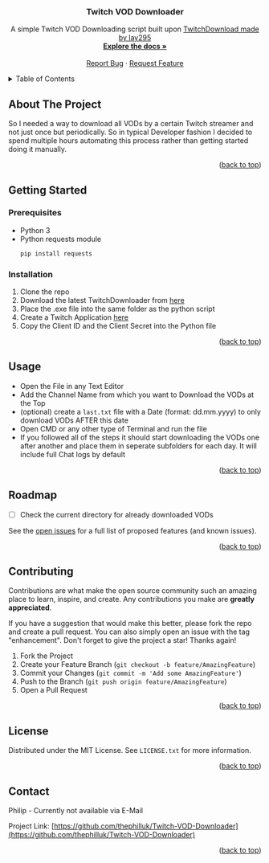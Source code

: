 
<!-- PROJECT LOGO -->
<br />
<div align="center">

<h3 align="center">Twitch VOD Downloader</h3>

  <p align="center">
    A simple Twitch VOD Downloading script built upon <a href="https://github.com/lay295/TwitchDownloader">TwitchDownload made by lay295</a>
    <br />
    <a href="https://github.com/thephilluk/Twitch-VOD-Downloader/README.md"><strong>Explore the docs »</strong></a>
    <br />
    <br />
    <a href="https://github.com/thephilluk/Twitch-VOD-Downloader/issues">Report Bug</a>
    ·
    <a href="https://github.com/thephilluk/Twitch-VOD-Downloader/issues">Request Feature</a>
  </p>
</div>



<!-- TABLE OF CONTENTS -->
<details>
  <summary>Table of Contents</summary>
  <ol>
    <li>
      <a href="#about-the-project">About The Project</a>
    </li>
    <li>
      <a href="#getting-started">Getting Started</a>
      <ul>
        <li><a href="#prerequisites">Prerequisites</a></li>
        <li><a href="#installation">Installation</a></li>
      </ul>
    </li>
    <li><a href="#usage">Usage</a></li>
    <li><a href="#roadmap">Roadmap</a></li>
    <li><a href="#contributing">Contributing</a></li>
    <li><a href="#license">License</a></li>
  </ol>
</details>



<!-- ABOUT THE PROJECT -->
## About The Project

So I needed a way to download all VODs by a certain Twitch streamer and not just once but periodically. 
So in typical Developer fashion I decided to spend multiple hours automating this process rather than getting started doing it manually. 


<p align="right">(<a href="#readme-top">back to top</a>)</p>



<!-- GETTING STARTED -->
## Getting Started

### Prerequisites

* Python 3
* Python requests module
  ```sh
  pip install requests
  ```

### Installation

1. Clone the repo
2. Download the latest TwitchDownloader from <a href="https://github.com/lay295/TwitchDownloader">here</a>
3. Place the .exe file into the same folder as the python script
4. Create a Twitch Application <a href="https://dev.twitch.tv/console">here</a>
5. Copy the Client ID and the Client Secret into the Python file

<p align="right">(<a href="#readme-top">back to top</a>)</p>



<!-- USAGE EXAMPLES -->
## Usage

* Open the File in any Text Editor
* Add the Channel Name from which you want to Download the VODs at the Top
* (optional) create a `last.txt` file with a Date (format: dd.mm.yyyy) to only download VODs AFTER this date
* Open CMD or any other type of Terminal and run the file
* If you followed all of the steps it should start downloading the VODs one after another and place them in seperate subfolders for each day. It will include full Chat logs by default

<p align="right">(<a href="#readme-top">back to top</a>)</p>



<!-- ROADMAP -->
## Roadmap

- [ ] Check the current directory for already downloaded VODs

See the [open issues](https://github.com/thephilluk/Twitch-VOD-Downloader/issues) for a full list of proposed features (and known issues).

<p align="right">(<a href="#readme-top">back to top</a>)</p>



<!-- CONTRIBUTING -->
## Contributing

Contributions are what make the open source community such an amazing place to learn, inspire, and create. Any contributions you make are **greatly appreciated**.

If you have a suggestion that would make this better, please fork the repo and create a pull request. You can also simply open an issue with the tag "enhancement".
Don't forget to give the project a star! Thanks again!

1. Fork the Project
2. Create your Feature Branch (`git checkout -b feature/AmazingFeature`)
3. Commit your Changes (`git commit -m 'Add some AmazingFeature'`)
4. Push to the Branch (`git push origin feature/AmazingFeature`)
5. Open a Pull Request

<p align="right">(<a href="#readme-top">back to top</a>)</p>



<!-- LICENSE -->
## License

Distributed under the MIT License. See `LICENSE.txt` for more information.

<p align="right">(<a href="#readme-top">back to top</a>)</p>



<!-- CONTACT -->
## Contact

Philip - Currently not available via E-Mail

Project Link: [https://github.com/thephilluk/Twitch-VOD-Downloader](https://github.com/thephilluk/Twitch-VOD-Downloader)

<p align="right">(<a href="#readme-top">back to top</a>)</p>

